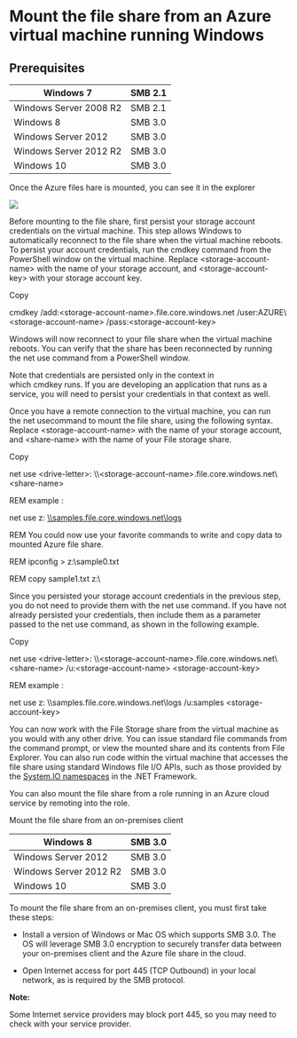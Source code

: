 Mount the file share from an Azure virtual machine running Windows
==================================================================

Prerequisites
-------------

| Windows 7              | SMB 2.1 |
|------------------------|---------|
| Windows Server 2008 R2 | SMB 2.1 |
| Windows 8              | SMB 3.0 |
| Windows Server 2012    | SMB 3.0 |
| Windows Server 2012 R2 | SMB 3.0 |
| Windows 10             | SMB 3.0 |

Once the Azure files hare is mounted, you can see it in the explorer

![](media/ffcdbd339e4f902ca042d2e1fda164ed.png)

Before mounting to the file share, first persist your storage account
credentials on the virtual machine. This step allows Windows to automatically
reconnect to the file share when the virtual machine reboots. To persist your
account credentials, run the cmdkey command from the PowerShell window on the
virtual machine. Replace \<storage-account-name\> with the name of your storage
account, and \<storage-account-key\> with your storage account key.

Copy

cmdkey /add:\<storage-account-name\>.file.core.windows.net
/user:AZURE\\\<storage-account-name\> /pass:\<storage-account-key\>

Windows will now reconnect to your file share when the virtual machine reboots.
You can verify that the share has been reconnected by running the net
use command from a PowerShell window.

Note that credentials are persisted only in the context in which cmdkey runs. If
you are developing an application that runs as a service, you will need to
persist your credentials in that context as well.

Once you have a remote connection to the virtual machine, you can run the net
usecommand to mount the file share, using the following syntax.
Replace \<storage-account-name\> with the name of your storage account,
and \<share-name\> with the name of your File storage share.

Copy

net use \<drive-letter\>:
\\\\\<storage-account-name\>.file.core.windows.net\\\<share-name\>

REM example :

net use z:
[\\\\samples.file.core.windows.net\\logs](file://samples.file.core.windows.net/logs)

REM You could now use your favorite commands to write and copy data to mounted
Azure file share.

REM ipconfig \> z:\\sample0.txt

REM copy sample1.txt z:\\

Since you persisted your storage account credentials in the previous step, you
do not need to provide them with the net use command. If you have not already
persisted your credentials, then include them as a parameter passed to the net
use command, as shown in the following example.

Copy

net use \<drive-letter\>:
\\\\\<storage-account-name\>.file.core.windows.net\\\<share-name\>
/u:\<storage-account-name\> \<storage-account-key\>

REM example :

net use z: \\\\samples.file.core.windows.net\\logs /u:samples
\<storage-account-key\>

You can now work with the File Storage share from the virtual machine as you
would with any other drive. You can issue standard file commands from the
command prompt, or view the mounted share and its contents from File Explorer.
You can also run code within the virtual machine that accesses the file share
using standard Windows file I/O APIs, such as those provided by the [System.IO
namespaces](http://msdn.microsoft.com/library/gg145019.aspx) in the .NET
Framework.

You can also mount the file share from a role running in an Azure cloud service
by remoting into the role.

Mount the file share from an on-premises client

| Windows 8              | SMB 3.0 |
|------------------------|---------|
| Windows Server 2012    | SMB 3.0 |
| Windows Server 2012 R2 | SMB 3.0 |
| Windows 10             | SMB 3.0 |

To mount the file share from an on-premises client, you must first take these
steps:

-   Install a version of Windows or Mac OS which supports SMB 3.0. The OS will
    leverage SMB 3.0 encryption to securely transfer data between your
    on-premises client and the Azure file share in the cloud.

-   Open Internet access for port 445 (TCP Outbound) in your local network, as
    is required by the SMB protocol.

**Note:**

Some Internet service providers may block port 445, so you may need to check
with your service provider.
